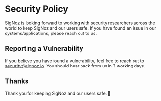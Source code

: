# Security Policy

SigNoz is looking forward to working with security researchers across the world to keep SigNoz and our users safe. If you have found an issue in our systems/applications, please reach out to us.

## Reporting a Vulnerability

If you believe you have found a vulnerability, feel free to reach out to security@signoz.io. You should hear back from us in 3 working days.

## Thanks

Thank you for keeping SigNoz and our users safe. 🙇
